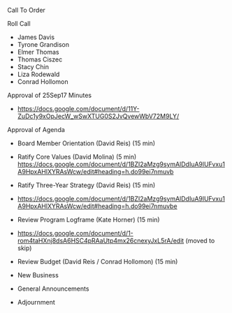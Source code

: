 Call To Order

Roll Call
- James Davis
- Tyrone Grandison
- Elmer Thomas
- Thomas Ciszec
- Stacy Chin
- Liza Rodewald
- Conrad Hollomon

Approval of 25Sep17 Minutes
- https://docs.google.com/document/d/11Y-ZuDc1y9xOpJecW_wSwXTUG0S2JvQvewWbV72M9LY/

Approval of Agenda


- Board Member Orientation (David Reis) (15 min)
- Ratify Core Values (David Molina) (5 min) 
https://docs.google.com/document/d/1BZI2aMzg9symAlDdIuA9lUFvxu1A9HpxAHlXYRAsWcw/edit#heading=h.do99ei7nmuvb
- Ratify Three-Year Strategy (David Reis) (15 min) 
 - https://docs.google.com/document/d/1BZI2aMzg9symAlDdIuA9lUFvxu1A9HpxAHlXYRAsWcw/edit#heading=h.do99ei7nmuvbe
- Review Program Logframe (Kate Horner) (15 min)
 - https://docs.google.com/document/d/1-rom4taHXnj8dsA6HSC4pRAaUtp4mx26cnexyJxL5rA/edit (moved to skip) 
- Review Budget (David Reis / Conrad Hollomon) (15 min)

- New Business

- General Announcements

- Adjournment
